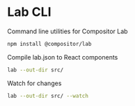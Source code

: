
# Lab CLI

Command line utilities for Compositor Lab

```sh
npm install @compositor/lab
```

Compile lab.json to React components

```sh
lab --out-dir src/
```

Watch for changes

```sh
lab --out-dir src/ --watch
```
